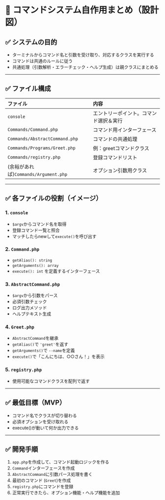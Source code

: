 # 📝 コマンドシステム自作用まとめ（設計図）

## ✅ システムの目的
- ターミナルからコマンド名と引数を受け取り、対応するクラスを実行する
- コマンドは共通のルールに従う
- 共通処理（引数解析・エラーチェック・ヘルプ生成）は親クラスにまとめる

---

## ✅ ファイル構成

| ファイル | 内容 |
|:--|:--|
| `console` | エントリーポイント。コマンド選択＆実行 |
| `Commands/Command.php` | コマンド用インターフェース |
| `Commands/AbstractCommand.php` | コマンドの共通処理 |
| `Commands/Programs/Greet.php` | 例：greetコマンドクラス |
| `Commands/registry.php` | 登録コマンドリスト |
| (余裕があれば)`Commands/Argument.php` | オプション引数用クラス |

---

## ✅ 各ファイルの役割（イメージ）

### 1. `console`
- `$argv`からコマンド名を取得
- 登録コマンド一覧と照合
- マッチしたらnewして`execute()`を呼び出す

### 2. `Command.php`
- `getAlias(): string`
- `getArguments(): array`
- `execute(): int`
を定義するインターフェース

### 3. `AbstractCommand.php`
- `$argv`から引数をパース
- 必須引数チェック
- ログ出力メソッド
- ヘルプテキスト生成

### 4. `Greet.php`
- `AbstractCommand`を継承
- `getAlias()`で `'greet'`を返す
- `getArguments()`で `--name`を定義
- `execute()`で「こんにちは、○○さん！」を表示

### 5. `registry.php`
- 使用可能なコマンドクラスを配列で返す

---

## ✅ 最低目標（MVP）

- コマンド名でクラスが切り替わる
- 必須オプションを受け取れる
- execute()が動いて何か出力できる

---

## ✅ 開発手順

1. `app.php`を作成して、コマンド起動ロジックを作る
2. `Command`インターフェースを作成
3. `AbstractCommand`に引数パース処理を書く
4. 最初のコマンド (`Greet`)を作成
5. `registry.php`にコマンドを登録
6. 正常実行できたら、オプション機能・ヘルプ機能を追加